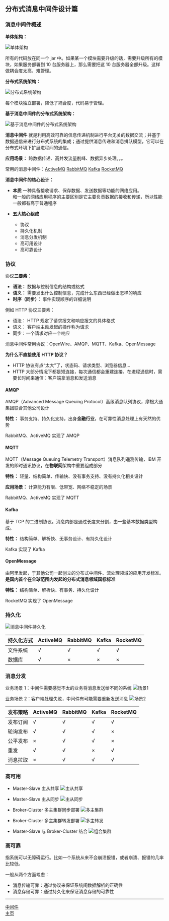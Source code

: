 ## 分布式消息中间件设计篇

### 消息中间件概述

**单体架构：**

![单体架构](res/单体架构.png)

所有的代码放在同一个 jar 中。如果某一个模块需要升级的话，需要升级所有的模块，如果服务部署到 10 台服务器上，那么需要把这 10 台服务器全部升级。这样做耦合度太高、难管理。

**分布式系统架构：**

![分布式系统架构](res/分布式系统架构.png)

每个模块独立部署，降低了耦合度，代码易于管理。

**基于消息中间件的分布式系统架构：**

![基于消息中间件的分布式系统架构](res/基于消息中间件的分布式系统架构.png)

**消息中间件** 就是利用高效可靠的信息传递机制进行平台无关的数据交流；并基于数据通信来进行分布式系统的集成；通过提供消息传递和消息排队模型，它可以在分布式环境下扩展进程间的通信。

**应用场景：** 跨数据传递、高并发流量削峰、数据异步处理。。。

常用的消息中间件：[ActiveMQ](mq/activemq/README.md) [RabbitMQ](mq/rabbitmq/README.md) [Kafka](mq/kafka/README.md) [RocketMQ](mq/rocketmq/README.md)

**消息中间件的核心设计：**

-   **本质**
    一种具备接收请求、保存数据、发送数据等功能的网络应用。  
     和一般的网络应用程序的主要区别是它主要负责数据的接收和传递，所以性能一般都有高于普通程序

-   **五大核心组成**
    -   协议
    -   持久化机制
    -   消息分发机制
    -   高可用设计
    -   高可靠设计

### 协议

协议**三要素**：

-   **语法：** 数据与控制信息的结构或格式
-   **语义：** 需要发出什么控制信息，完成什么东西已经做出怎样的响应
-   **时序（同步）：** 事件实现顺序的详细说明

例如 HTTP 协议三要素：

-   语法： HTTP 规定了请求报文和响应报文的具体格式
-   语义： 客户端主动发起的操作称为请求
-   同步：一个请求对应一个响应

消息中间件常用协议：OpenWire、AMQP、MQTT、Kafka、OpenMessage

**为什么不直接使用 HTTP 协议？**

-   HTTP 协议有点“太大”了，状态码、请求类型、浏览器信息...
-   HTTP 大部分情况下都是短连接，每次通信都会重建连接。在进程通信时，需要长时间来通信：客户端拿消息和发送消息

#### AMQP

AMQP（Advanced Message Queuing Protocol）高级消息队列协议，摩根大通集团联合其他公司设计

**特性：** 事务支持、持久化支持，出身**金融行业**，在可靠性消息处理上有天然的优势

RabbitMQ、ActiveMQ 实现了 AMQP

#### MQTT

MQTT（Message Queuing Telemetry Transport）消息队列遥测传输，IBM 开发的即时通讯协议，在**物联网**架构中重要组成部分

**特性：** 轻量、结构简单、传输快、没有事务支持、没有持久化相关设计

**应用场景：** 计算能力有限、低带宽、网络不稳定的场景

RabbitMQ、ActiveMQ 实现了 MQTT

#### Kafka

基于 TCP 的二进制协议。消息内部是通过长度来分割，由一些基本数据类型构成。

**特性：** 结构简单、解析快、无事务设计、有持久化设计

Kafka 实现了 Kafka

#### OpenMessage

由阿里发起，于其他公司一起创立的分布式中间件、流处理领域的应用开发标准。**是国内首个在全球范围内发起的分布式消息领域国标标准**

**特性：** 结构简单、解析快、有事务、持久化设计

RocketMQ 实现了 OpenMessage

### 持久化

![消息中间件持久化](res/消息中间件持久化.png)

| 持久化方式 | ActiveMQ | RabbitMQ | Kafka | RocketMQ |
| ---------- | -------- | -------- | ----- | -------- |
| 文件系统   | √        | √        | √     | √        |
| 数据库     | √        | ×        | ×     | ×        |

### 消息分发

业务场景 1：中间件需要感觉不太的业务将消息发送给不同的系统
![场景1](res/场景1.png)

业务场景 2：客户端处理失败，中间件有可能需要重新发送消息
![场景2](res/场景2.png)

| 发布策略 | ActiveMQ | RabbitMQ | Kafka | RocketMQ |
| -------- | -------- | -------- | ----- | -------- |
| 发布订阅 | √        | √        | √     | √        |
| 轮询发布 | √        | √        | √     | ×        |
| 公平发布 | ×        | √        | √     | ×        |
| 重发     | √        | √        | ×     | √        |
| 消息拉取 | ×        | √        | √     | √        |

### 高可用

-   Master-Slave 主从共享
    ![主从共享](res/主从共享.png)

-   Master-Slave 主从同步
    ![主从同步](res/主从同步.png)

-   Broker-Cluster 多主集群同步部署
    ![多主集群](res/多主集群.png)

-   Broker-Cluster 多主集群转发部署
    ![多主转发](res/多主转发.png)

-   Master-Slave 与 Broker-Cluster 结合
    ![组合集群](res/组合集群.png)

### 高可靠

指系统可以无障碍运行。比如一个系统从来不会崩溃报错，或者崩溃、报错的几率比较低。

一般从两个方面考虑：

-   消息传输可靠：通过协议来保证系统间数据解析的正确性
-   消息存储可靠：通过持久化来保证消息存储的可靠性

---

[中间件](../README.md)  
[主页](../../../../../)
